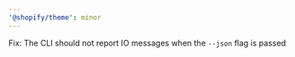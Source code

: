 ```yaml
---
'@shopify/theme': minor
---
```


Fix: The CLI should not report IO messages when the `--json` flag is passed
